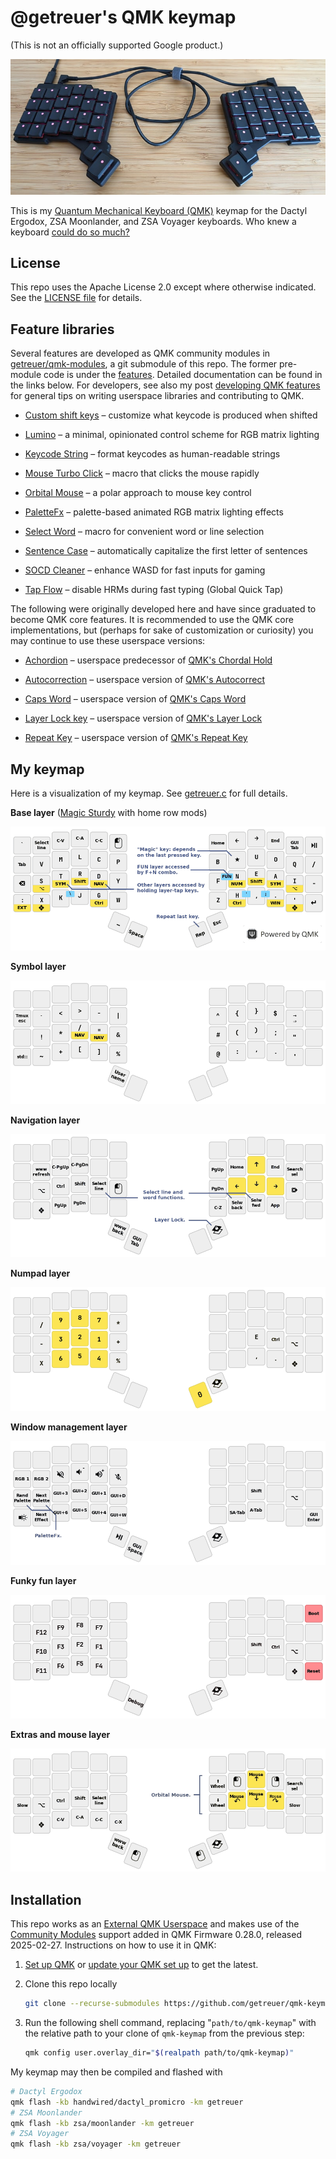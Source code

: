 # @getreuer's QMK keymap

(This is not an officially supported Google product.)

![ZSA Voyager](doc/voyager.jpg)

This is my [Quantum Mechanical Keyboard (QMK)](https://docs.qmk.fm) keymap for
the Dactyl Ergodox, ZSA Moonlander, and ZSA Voyager keyboards. Who knew a
keyboard [could do so
much?](https://getreuer.info/posts/keyboards/tour/index.html)


## License

This repo uses the Apache License 2.0 except where otherwise indicated. See the
[LICENSE file](LICENSE.txt) for details.


## Feature libraries

Several features are developed as QMK community modules in
[getreuer/qmk-modules](https://github.com/getreuer/qmk-modules/), a git
submodule of this repo. The former pre-module code is under the
[features](features/). Detailed documentation can be found in the links below.
For developers, see also my post [developing QMK
features](https://getreuer.info/posts/keyboards/developing-qmk-features/index.html)
for general tips on writing userspace libraries and contributing to QMK.

* [Custom shift
  keys](https://getreuer.info/posts/keyboards/custom-shift-keys/index.html)
  &ndash; customize what keycode is produced when shifted

* [Lumino](https://getreuer.info/posts/keyboards/lumino/index.html) &ndash; a
  minimal, opinionated control scheme for RGB matrix lighting

* [Keycode String](https://getreuer.info/posts/keyboards/keycode-string/index.html)
  &ndash; format keycodes as human-readable strings

* [Mouse Turbo
  Click](https://getreuer.info/posts/keyboards/mouse-turbo-click/index.html)
  &ndash; macro that clicks the mouse rapidly

* [Orbital
  Mouse](https://getreuer.info/posts/keyboards/orbital-mouse/index.html) &ndash;
  a polar approach to mouse key control

* [PaletteFx](https://getreuer.info/posts/keyboards/palettefx/index.html) &ndash;
  palette-based animated RGB matrix lighting effects

* [Select Word](https://getreuer.info/posts/keyboards/select-word/index.html)
  &ndash; macro for convenient word or line selection

* [Sentence Case](https://getreuer.info/posts/keyboards/sentence-case/index.html)
  &ndash; automatically capitalize the first letter of sentences

* [SOCD Cleaner](https://getreuer.info/posts/keyboards/socd-cleaner/index.html)
  &ndash; enhance WASD for fast inputs for gaming

* [Tap Flow](https://getreuer.info/posts/keyboards/tap-flow/index.html)
  &ndash; disable HRMs during fast typing (Global Quick Tap)

The following were originally developed here and have since graduated to become
QMK core features. It is recommended to use the QMK core implementations, but
(perhaps for sake of customization or curiosity) you may continue to use these
userspace versions:

* [Achordion](https://getreuer.info/posts/keyboards/achordion/index.html)
  &ndash; userspace predecessor of [QMK's Chordal
  Hold](https://docs.qmk.fm/tap_hold#chordal-hold)

* [Autocorrection](https://getreuer.info/posts/keyboards/autocorrection/index.html)
  &ndash; userspace version of [QMK's
  Autocorrect](https://docs.qmk.fm/features/autocorrect)

* [Caps Word](https://getreuer.info/posts/keyboards/caps-word/index.html)
  &ndash; userspace version of [QMK's Caps
  Word](https://docs.qmk.fm/features/caps_word)

* [Layer Lock key](https://getreuer.info/posts/keyboards/layer-lock/index.html)
  &ndash; userspace version of [QMK's Layer
  Lock](https://docs.qmk.fm/features/layer_lock)

* [Repeat Key](https://getreuer.info/posts/keyboards/repeat-key/index.html)
  &ndash; userspace version of [QMK's Repeat
  Key](https://docs.qmk.fm/features/repeat_key)


## My keymap

Here is a visualization of my keymap. See [getreuer.c](getreuer.c) for full
details.

**Base layer** ([Magic
Sturdy](https://getreuer.info/posts/keyboards/alt-layouts/index.html#magic-sturdy) with home row mods)

![Base layer](doc/layout-0-base.png)

**Symbol layer**

![Symbol layer](doc/layout-1-symbol.png)

**Navigation layer**

![Nav layer](doc/layout-2-nav.png)

**Numpad layer**

![Num layer](doc/layout-3-num.png)

**Window management layer**

![Win layer](doc/layout-4-win.png)

**Funky fun layer**

![Fun layer](doc/layout-5-fun.png)

**Extras and mouse layer**

![Ext layer](doc/layout-6-ext.png)


## Installation

This repo works as an [External QMK
Userspace](https://docs.qmk.fm/newbs_external_userspace) and makes use of the
[Community Modules](https://docs.qmk.fm/features/community_modules) support
added in QMK Firmware 0.28.0, released 2025-02-27. Instructions on how to use
it in QMK:

1. [Set up QMK](https://docs.qmk.fm/newbs) or [update your QMK set
   up](https://docs.qmk.fm/newbs_git_using_your_master_branch#updating-your-master-branch)
   to get the latest.

2. Clone this repo locally

   ```sh
   git clone --recurse-submodules https://github.com/getreuer/qmk-keymap
   ```

3. Run the following shell command, replacing "`path/to/qmk-keymap`" with the
   relative path to your clone of `qmk-keymap` from the previous step:

   ```sh
   qmk config user.overlay_dir="$(realpath path/to/qmk-keymap)"
   ```

My keymap may then be compiled and flashed with

```sh
# Dactyl Ergodox
qmk flash -kb handwired/dactyl_promicro -km getreuer
# ZSA Moonlander
qmk flash -kb zsa/moonlander -km getreuer
# ZSA Voyager
qmk flash -kb zsa/voyager -km getreuer
```


